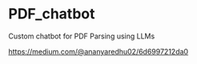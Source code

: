 # PDF_chatbot
Custom chatbot for PDF Parsing using LLMs

https://medium.com/@ananyaredhu02/6d6997212da0

